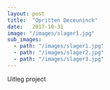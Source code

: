 ```yaml
---
layout: post
title:  "Opritten Deceuninck"
date:   2017-10-31
image: "/images/slager1.jpg"
sub_images:
  - path: "/images/slager1.jpg"
  - path: "/images/slager2.jpg"
  - path: "/images/slager3.jpg"
---
```


Uitleg project
